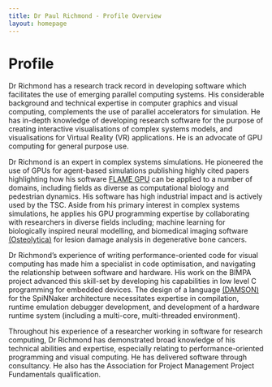 ```yaml
---
title: Dr Paul Richmond - Profile Overview
layout: homepage
---
```


# Profile

Dr Richmond has a research track record in developing software which facilitates the use of emerging parallel computing systems. His considerable background and technical expertise in computer graphics and visual computing, complements the use of parallel accelerators for simulation. He has in-depth knowledge of developing research software for the purpose of creating interactive visualisations of complex systems models, and visualisations for Virtual Reality (VR) applications. He is an advocate of GPU computing for general purpose use. 

Dr Richmond is an expert in complex systems simulations. He pioneered the use of GPUs for agent-based simulations publishing highly cited papers highlighting how his software [FLAME GPU](http://flamegpu.com/) can be applied to a number of domains, including fields as diverse as computational biology and pedestrian dynamics. His software has high industrial impact and is actively used by the TSC. Aside from his primary interest in complex systems simulations, he applies his GPU programming expertise by collaborating with researchers in diverse fields including; machine learning for biologically inspired neural modelling, and biomedical imaging software [(Osteolytica)]([http://www.osteolytica.com/](https://pubmed.ncbi.nlm.nih.gov/26456145/)) for lesion damage analysis in degenerative bone cancers.

Dr Richmond’s experience of writing performance-oriented code for visual computing has made him a specialist in code optimisation, and navigating the relationship between software and hardware. His work on the BIMPA project advanced this skill-set by developing his capabilities in low level C programming for embedded devices. The design of a language [(DAMSON)](http://damson.sites.sheffield.ac.uk/home) for the SpiNNaker architecture necessitates expertise in compilation, runtime emulation debugger development, and development of a hardware runtime system (including a multi-core, multi-threaded environment).

Throughout his experience of a researcher working in software for research computing, Dr Richmond has demonstrated broad knowledge of his technical abilities and expertise, especially relating to performance-oriented programming and visual computing. He has delivered software through consultancy. He also has the Association for Project Management Project Fundamentals qualification. 
